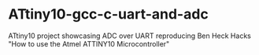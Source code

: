 # ATtiny10-gcc-c-uart-and-adc
ATtiny10 project showcasing ADC over UART reproducing Ben Heck Hacks "How to use the Atmel ATTINY10 Microcontroller"
